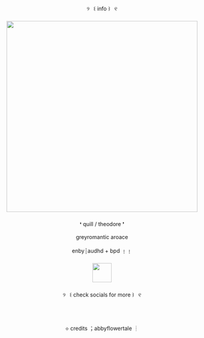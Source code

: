<p align="center">୨  ꒰ info ꒱  ୧</p>

###

<div align="center">
  <img height="500" src="https://64.media.tumblr.com/25626b84ddbc0f21491bb354b2081464/1367cc86447532ae-2f/s1280x1920/a1068ea8e96a9735343eb7161d4e10bc51983ba9.pnj"  />
</div>

###

<p align="center">❛ quill / theodore ❜<br><br>greyromantic aroace<br><br>enby┊audhd + bpd ﹗﹗</p>

###

<div align="center">
  <img height="50" src="https://64.media.tumblr.com/4e6ad95d5af347f442c51d14c546459d/c0fdf24734023141-2c/s2048x3072/0a77aa598a09fcbe860040971739ee11c40291da.pnj"  />
</div>

###

<p align="center">୨  ꒰ check socials for more ꒱  ୧<br><br><br><br><br>⟡ credits ；abbyflowertale ┊</p>

###
